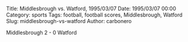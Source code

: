 Title: Middlesbrough vs. Watford, 1995/03/07
Date: 1995/03/07 00:00
Category: sports
Tags: football, football scores, Middlesbrough, Watford
Slug: middlesbrough-vs-watford
Author: carbonero


Middlesbrough 2 - 0 Watford
